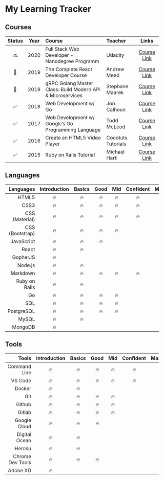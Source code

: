 # My Learning Tracker

## Courses

|       Status       |  Year   |         Course         |     Teacher     |                    Links                  |
| :----------------: | :-----: | :--------------------- |  :------------- | :---------------------------------------: |
|       :soon:     |   2020  |  Full Stack Web Developer - Nanodegree Programm  |   Udacity  | [Course Link](https://www.udacity.com/course/full-stack-web-developer-nanodegree--nd0044) |
|       :wrench:     |   2019  |  The Complete React Developer Course  |    Andrew Mead  | [Course Link](https://www.udemy.com/course/react-2nd-edition/) |
|       :wrench:     |   2019  |  gRPC Golang Master Class: Build Modern API & Microservices  |    Stephane Maarek  | [Course Link](https://www.udemy.com/course/grpc-golang/) |
| :white_check_mark: |   2018  |  Web Development w/ Go  |    Jon Calhoun    | [Course Link](https://www.usegolang.com/)     |
| :white_check_mark: |   2017  |  Web Development w/ Google’s Go Programming Language  |    Todd McLeod    | [Course Link](https://www.udemy.com/course/go-programming-language/)     |
| :white_check_mark: |   2016  |  Create an HTML5 Video Player |   Cocotuts Tutorials  | [Course Link](https://www.udemy.com/course/draft/294794/) |
| :white_check_mark: |   2015  |  Ruby on Rails Tutorial       |    Michael Hartl      | [Course Link](https://www.railstutorial.org/) |


## Languages

| Languages       | Introduction  |  Basics |   Good  |   Mid   |   Confident   |  Master |
| --------------: | :-----------: |  :----: |  :----: |  :----: |  :---------:  |  :----: |
| HTML5           |    :fire:     |  :fire: |  :fire: |  :fire: |     :fire:    |         |
| CSS3            |    :fire:     |  :fire: |  :fire: |  :fire: |     :fire:    |         |
| CSS (Material)  |    :fire:     |  :fire: |  :fire: |  :fire: |     :fire:    |         |
| CSS (Bootstrap) |    :fire:     |  :fire: |  :fire: |  :fire: |               |         |
| JavaScript      |    :fire:     |  :fire: |  :fire: |         |               |         |
| React           |    :fire:     |  :fire: |         |         |               |         |
| GopherJS        |    :fire:     |         |         |         |               |         |
| Node.js         |    :fire:     |  :fire: |         |         |               |         |
| Markdown        |    :fire:     |  :fire: |  :fire: |  :fire: |     :fire:    |         |
| Ruby on Rails   |    :fire:     |  :fire: |         |         |               |         |
| Go              |    :fire:     |  :fire: |  :fire: |  :fire: |               |         |
| SQL             |    :fire:     |  :fire: |  :fire: |  :fire: |               |         |
| PostgreSQL      |    :fire:     |  :fire: |  :fire: |  :fire: |               |         |
| MySQL           |    :fire:     |  :fire: |         |         |               |         |
| MongoDB         |    :fire:     |         |         |         |               |         |


## Tools 

| Tools            | Introduction  |  Basics |   Good  |   Mid   |   Confident   |  Master |
| ---------------: | :-----------: |  :----: |  :----: |  :----: |  :---------:  |  :----: |
| Command Line     |    :fire:     |  :fire: |  :fire: |  :fire: |    :fire:     |         |
| VS Code          |    :fire:     |  :fire: |  :fire: |  :fire: |    :fire:     |         |
| Docker           |    :fire:     |  :fire: |         |         |               |         |
| Git              |    :fire:     |  :fire: |  :fire: |  :fire: |               |         |
| Github           |    :fire:     |  :fire: |  :fire: |  :fire: |               |         |
| Gitlab           |    :fire:     |  :fire: |  :fire: |  :fire: |               |         |
| Google Cloud     |    :fire:     |  :fire: |  :fire: |         |               |         |
| Digital Ocean    |    :fire:     |  :fire: |         |         |               |         |
| Heroku           |    :fire:     |  :fire: |         |         |               |         |
| Chrome Dev Tools |    :fire:     |  :fire: |  :fire: |         |               |         |
| Adobe XD         |    :fire:     |         |         |         |               |         |
